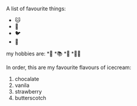 A list of favourite things:
* 🐱
* 🌻
* 🐦
* 🍫
 
 my hobbies are:
   *🚴
   *📚
   *💃
   *👩‍🎤

In order, this are my favourite flavours of icecream:

1. chocalate
2. vanila
3. strawberry
4. butterscotch
